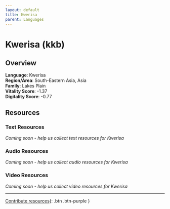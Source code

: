 ```yaml
---
layout: default
title: Kwerisa
parent: Languages
---
```


# Kwerisa (kkb)

## Overview

**Language**: Kwerisa  
**Region/Area**: South-Eastern Asia, Asia  
**Family**: Lakes Plain  
**Vitality Score**: -1.37  
**Digitality Score**: -0.77  

## Resources

### Text Resources
*Coming soon - help us collect text resources for Kwerisa*

### Audio Resources
*Coming soon - help us collect audio resources for Kwerisa*

### Video Resources
*Coming soon - help us collect video resources for Kwerisa*

---

[Contribute resources](https://fairtrain.github.io/){: .btn .btn-purple }
